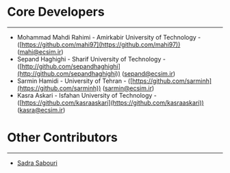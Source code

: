 # Core Developers #

----------
- Mohammad Mahdi Rahimi - Amirkabir University of Technology - ([https://github.com/mahi97](https://github.com/mahi97)) ([mahi@ecsim.ir](mailto:mahi@ecsim.ir))
- Sepand Haghighi - Sharif University of Technology - ([http://github.com/sepandhaghighi](http://github.com/sepandhaghighi)) ([sepand@ecsim.ir](mailto:sepand@ecsim.ir))
- Sarmin Hamidi - University of Tehran - ([https://github.com/sarminh](https://github.com/sarminh)) ([sarmin@ecsim.ir](mailto:sarmin@ecsim.ir))
- Kasra Askari - Isfahan University of Technology - ([https://github.com/kasraaskari](https://github.com/kasraaskari)) ([kasra@ecsim.ir](mailto:kasra@ecsim.ir))


# Other Contributors #

----------
- [Sadra Sabouri](https://github.com/sadrasabouri)
